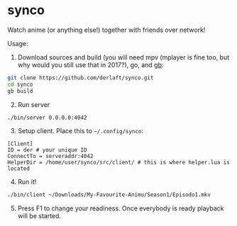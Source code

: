 # synco

Watch anime (or anything else!) together with friends over network!

Usage:

1. Download sources and build (you will need mpv (mplayer is fine too, but why would you still use that in 2017?), go, and [gb](https://getgb.io/):

```bash
git clone https://github.com/derlaft/synco.git
cd synco
gb build
```

2. Run server

```bash
./bin/server 0.0.0.0:4042
```

3. Setup client. Place this to ``~/.config/synco``:

```
[Client]
ID = der # your unique ID
ConnectTo = serveraddr:4042
HelperDir = /home/user/synco/src/client/ # this is where helper.lua is located
```

4. Run it!

```bash
./bin/client ~/Downloads/My-Favourite-Animu/Season1/Episodo1.mkv
```

5. Press F1 to change your readiness. Once everybody is ready playback will be started.
